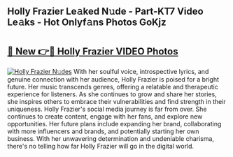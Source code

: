 ## Holly Frazier Le𝚊ked N𝚞de - Part-KT7 Video Le𝚊ks - Hot Onlyf𝚊ns Photos GoKjz

# <h2><a href="http://ab90565.deff.icu/?id=Holly+Frazier">🔗 New 👉🔴 Holly Frazier VIDEO Photos</a></h2>

[![Holly Frazier N𝚞des](https://i.imgur.com/rIISA9y.gif)](http://ab90565.deff.icu/?id=Holly+Frazier)
With her soulful voice, introspective lyrics, and genuine connection with her audience, Holly Frazier is poised for a bright future. Her music transcends genres, offering a relatable and therapeutic experience for listeners. As she continues to grow and share her stories, she inspires others to embrace their vulnerabilities and find strength in their uniqueness. Holly Frazier's social media journey is far from over. She continues to create content, engage with her fans, and explore new opportunities. Her future plans include expanding her brand, collaborating with more influencers and brands, and potentially starting her own business. With her unwavering determination and undeniable charisma, there's no telling how far Holly Frazier will go in the digital world.
